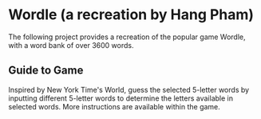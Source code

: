 # Wordle (a recreation by Hang Pham)
The following project provides a recreation of the popular game Wordle, with a word bank of over 3600 words. 

## Guide to Game 
Inspired by New York Time's World, guess the selected 5-letter words by inputting different 5-letter words to determine the letters available in selected words. More instructions are available within the game.

